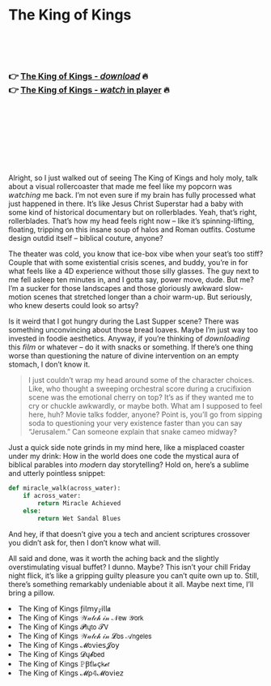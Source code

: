 <h1>The King of Kings</h1>

<br><br><br>

<h3>👉 <a href="https://Dereks-snorenevbhag1986.github.io/qlfzkckufw/">The King of Kings - 𝘥𝘰𝘸𝘯𝘭𝘰𝘢𝘥</a> 🔥<br>
👉 <a href="https://Dereks-snorenevbhag1986.github.io/qlfzkckufw/">The King of Kings - 𝘸𝘢𝘵𝘤𝘩 in player</a> 🔥
</h3>



<br><br><br><br><br><br><br>


Alright, so I just walked out of seeing The King of Kings and holy moly, talk about a visual rollercoaster that made me feel like my popcorn was 𝘸𝘢𝘵𝘤𝘩𝘪𝘯𝘨 me back. I’m not even sure if my brain has fully processed what just happened in there. It’s like Jesus Christ Superstar had a baby with some kind of historical documentary but on rollerblades. Yeah, that’s right, rollerblades. That’s how my head feels right now – like it’s spinning-lifting, floating, tripping on this insane soup of halos and Roman outfits. Costume design outdid itself – biblical couture, anyone?

The theater was cold, you know that ice-box vibe when your seat’s too stiff? Couple that with some existential crisis scenes, and buddy, you’re in for what feels like a 4D experience without those silly glasses. The guy next to me fell asleep ten minutes in, and I gotta say, power move, dude. But me? I’m a sucker for those landscapes and those gloriously awkward slow-motion scenes that stretched longer than a choir warm-up. But seriously, who knew deserts could look so artsy?

Is it weird that I got hungry during the Last Supper scene? There was something unconvincing about those bread loaves. Maybe I’m just way too invested in foodie aesthetics. Anyway, if you’re thinking of 𝘥𝘰𝘸𝘯𝘭𝘰𝘢𝘥𝘪𝘯𝘨 this 𝘧𝘪𝘭𝘮 or whatever – do it with snacks or something. If there’s one thing worse than questioning the nature of divine intervention on an empty stomach, I don’t know it.

>I just couldn’t wrap my head around some of the character choices. Like, who thought a sweeping orchestral score during a crucifixion scene was the emotional cherry on top? It’s as if they wanted me to cry or chuckle awkwardly, or maybe both. What am I supposed to feel here, huh? Movie talks fodder, anyone? Point is, you’ll go from sipping soda to questioning your very existence faster than you can say “Jerusalem.” Can someone explain that snake cameo midway?

Just a quick side note grinds in my mind here, like a misplaced coaster under my drink: How in the world does one code the mystical aura of biblical parables into 𝘮𝘰𝘥ern day storytelling? Hold on, here’s a sublime and utterly pointless snippet:

```python
def miracle_walk(across_water):
    if across_water:
        return Miracle Achieved
    else:
        return Wet Sandal Blues
```

And hey, if that doesn’t give you a tech and ancient scriptures crossover you didn’t ask for, then I don’t know what will.

All said and done, was it worth the aching back and the slightly overstimulating visual buffet? I dunno. Maybe? This isn’t your chill Friday night flick, it’s like a gripping guilty pleasure you can’t quite own up to. Still, there’s something remarkably undeniable about it all. Maybe next time, I’ll bring a pillow.

<li>The King of Kings ƒ𝗂𝗅𝗆𝗒𝓏𝗂𝗅𝗅𝖆</li>
<li>The King of Kings 𝒲𝒶𝓉𝒸𝒽 𝒾𝓃 𝒩𝖾𝗐 𝒴𝗈𝗋𝗄</li>
<li>The King of Kings 𝓟𝗅ų𝗍𝗈 𝓣𝖵</li>
<li>The King of Kings 𝒲𝒶𝓉𝒸𝒽 𝒾𝓃 𝓛𝗈𝗌 𝒜𝗇𝗀𝖾𝗅𝖾𝗌</li>
<li>The King of Kings 𝓜𝗈ν𝗂𝖾𝗌𝓙𝗈𝗒</li>
<li>The King of Kings 𝓓ų𝓫𝖻𝖾𝖽</li>
<li>The King of Kings 𝙿Ꞵť𝗅𝓸ç𝗄𝓮𝗋</li>
<li>The King of Kings 𝓜ρ𝟜𝓜𝗈ν𝗂𝖾𝗓</li>

